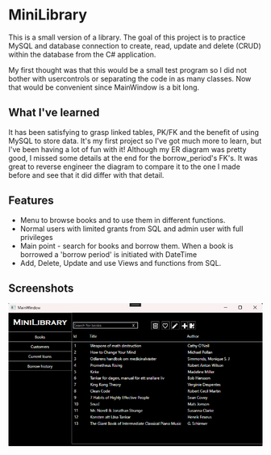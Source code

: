 
# MiniLibrary

This is a small version of a library. The goal of this project is to practice MySQL and database connection to create, read, update and delete (CRUD) within the database from the C# application. 

My first thought was that this would be a small test program so I did not bother with usercontrols or separating the code in as many classes. Now that would be convenient since MainWindow is a bit long. 


## What I've learned

It has been satisfying to grasp linked tables, PK/FK and the benefit of using MySQL to store data. It's my first project so I've got much more to learn, but I've been having a lot of fun with it!
Although my ER diagram was pretty good, I missed some details at the end for the borrow_period's FK's. It was great to reverse engineer the diagram to compare it to the one I made before and see that it did differ with that detail.

## Features

- Menu to browse books and to use them in different functions.
- Normal users with limited grants from SQL and admin user with full privileges
- Main point - search for books and borrow them. When a book is borrowed a 'borrow period' is initiated with DateTime
- Add, Delete, Update and use Views and functions from SQL. 


## Screenshots

![MiniLibrary Screenshot](https://github.com/Bubbelbad/MiniLibrary/blob/master/Screenshot%20MiniLibrary.png)
